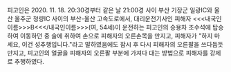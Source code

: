 피고인은 2020. 11. 18. 20:30경부터 같은 날 21:00경 사이 부산 기장군 일광IC와 울산 울주군 청량IC 사이의 부산-울산 고속도로에서, 대리운전기사인 피해자 <<<내국인이름>>>B<<</내국인이름>>>(여, 54세)이 운전하는 피고인의 승용차 조수석에 탑승하여 이동하던 중 술에 취하여 손으로 피해자의 오른손목을 만지고, 피해자가 "하지 마세요, 이건 성추행입니다."라고 말하였음에도 잠시 후 다시 피해자의 오른팔을 쓰다듬듯 만지고, 피고인의 얼굴을 피해자의 오른팔 부분에 가져다 대는 방법으로 피해자를 강제로 추행하였다.